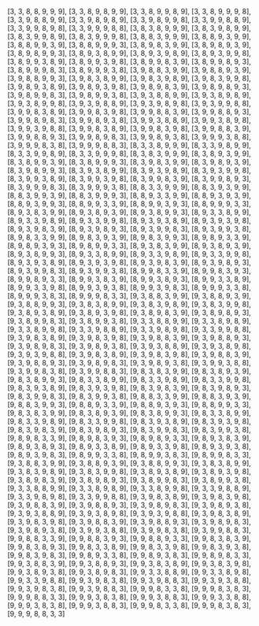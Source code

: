 [3, 3, 8, 8, 9, 9, 9],
[3, 3, 8, 9, 8, 9, 9],
[3, 3, 8, 9, 9, 8, 9],
[3, 3, 8, 9, 9, 9, 8],
[3, 3, 9, 8, 8, 9, 9],
[3, 3, 9, 8, 9, 8, 9],
[3, 3, 9, 8, 9, 9, 8],
[3, 3, 9, 9, 8, 8, 9],
[3, 3, 9, 9, 8, 9, 8],
[3, 3, 9, 9, 9, 8, 8],
[3, 8, 3, 8, 9, 9, 9],
[3, 8, 3, 9, 8, 9, 9],
[3, 8, 3, 9, 9, 8, 9],
[3, 8, 3, 9, 9, 9, 8],
[3, 8, 8, 3, 9, 9, 9],
[3, 8, 8, 9, 3, 9, 9],
[3, 8, 8, 9, 9, 3, 9],
[3, 8, 8, 9, 9, 9, 3],
[3, 8, 9, 8, 3, 9, 9],
[3, 8, 9, 8, 9, 3, 9],
[3, 8, 9, 8, 9, 9, 3],
[3, 8, 9, 3, 8, 9, 9],
[3, 8, 9, 3, 9, 8, 9],
[3, 8, 9, 3, 9, 9, 8],
[3, 8, 9, 9, 3, 8, 9],
[3, 8, 9, 9, 3, 9, 8],
[3, 8, 9, 9, 8, 3, 9],
[3, 8, 9, 9, 8, 9, 3],
[3, 8, 9, 9, 9, 8, 3],
[3, 8, 9, 9, 9, 3, 8],
[3, 9, 8, 8, 3, 9, 9],
[3, 9, 8, 8, 9, 3, 9],
[3, 9, 8, 8, 9, 9, 3],
[3, 9, 8, 3, 8, 9, 9],
[3, 9, 8, 3, 9, 8, 9],
[3, 9, 8, 3, 9, 9, 8],
[3, 9, 8, 9, 3, 8, 9],
[3, 9, 8, 9, 3, 9, 8],
[3, 9, 8, 9, 8, 3, 9],
[3, 9, 8, 9, 8, 9, 3],
[3, 9, 8, 9, 9, 8, 3],
[3, 9, 8, 9, 9, 3, 8],
[3, 9, 3, 8, 8, 9, 9],
[3, 9, 3, 8, 9, 8, 9],
[3, 9, 3, 8, 9, 9, 8],
[3, 9, 3, 9, 8, 8, 9],
[3, 9, 3, 9, 8, 9, 8],
[3, 9, 3, 9, 9, 8, 8],
[3, 9, 9, 8, 3, 8, 9],
[3, 9, 9, 8, 3, 9, 8],
[3, 9, 9, 8, 8, 3, 9],
[3, 9, 9, 8, 8, 9, 3],
[3, 9, 9, 8, 9, 8, 3],
[3, 9, 9, 8, 9, 3, 8],
[3, 9, 9, 3, 8, 8, 9],
[3, 9, 9, 3, 8, 9, 8],
[3, 9, 9, 3, 9, 8, 8],
[3, 9, 9, 8, 3, 8, 9],
[3, 9, 9, 8, 3, 9, 8],
[3, 9, 9, 8, 8, 3, 9],
[3, 9, 9, 8, 8, 9, 3],
[3, 9, 9, 8, 9, 8, 3],
[3, 9, 9, 8, 9, 3, 8],
[3, 9, 9, 9, 3, 8, 8],
[3, 9, 9, 9, 8, 3, 8],
[3, 9, 9, 9, 8, 8, 3],
[8, 3, 3, 8, 9, 9, 9],
[8, 3, 3, 9, 8, 9, 9],
[8, 3, 3, 9, 9, 8, 9],
[8, 3, 3, 9, 9, 9, 8],
[8, 3, 8, 3, 9, 9, 9],
[8, 3, 8, 9, 3, 9, 9],
[8, 3, 8, 9, 9, 3, 9],
[8, 3, 8, 9, 9, 9, 3],
[8, 3, 9, 8, 3, 9, 9],
[8, 3, 9, 8, 9, 3, 9],
[8, 3, 9, 8, 9, 9, 3],
[8, 3, 9, 3, 8, 9, 9],
[8, 3, 9, 3, 9, 8, 9],
[8, 3, 9, 3, 9, 9, 8],
[8, 3, 9, 9, 3, 8, 9],
[8, 3, 9, 9, 3, 9, 8],
[8, 3, 9, 9, 8, 3, 9],
[8, 3, 9, 9, 8, 9, 3],
[8, 3, 9, 9, 9, 8, 3],
[8, 3, 9, 9, 9, 3, 8],
[8, 8, 3, 3, 9, 9, 9],
[8, 8, 3, 9, 3, 9, 9],
[8, 8, 3, 9, 9, 3, 9],
[8, 8, 3, 9, 9, 9, 3],
[8, 8, 9, 3, 3, 9, 9],
[8, 8, 9, 3, 9, 3, 9],
[8, 8, 9, 3, 9, 9, 3],
[8, 8, 9, 9, 3, 3, 9],
[8, 8, 9, 9, 3, 9, 3],
[8, 8, 9, 9, 9, 3, 3],
[8, 9, 3, 8, 3, 9, 9],
[8, 9, 3, 8, 9, 3, 9],
[8, 9, 3, 8, 9, 9, 3],
[8, 9, 3, 3, 8, 9, 9],
[8, 9, 3, 3, 9, 8, 9],
[8, 9, 3, 3, 9, 9, 8],
[8, 9, 3, 9, 3, 8, 9],
[8, 9, 3, 9, 3, 9, 8],
[8, 9, 3, 9, 8, 3, 9],
[8, 9, 3, 9, 8, 9, 3],
[8, 9, 3, 9, 9, 8, 3],
[8, 9, 3, 9, 9, 3, 8],
[8, 9, 8, 3, 3, 9, 9],
[8, 9, 8, 3, 9, 3, 9],
[8, 9, 8, 3, 9, 9, 3],
[8, 9, 8, 9, 3, 3, 9],
[8, 9, 8, 9, 3, 9, 3],
[8, 9, 8, 9, 9, 3, 3],
[8, 9, 3, 8, 3, 9, 9],
[8, 9, 3, 8, 9, 3, 9],
[8, 9, 3, 8, 9, 9, 3],
[8, 9, 3, 3, 8, 9, 9],
[8, 9, 3, 3, 9, 8, 9],
[8, 9, 3, 3, 9, 9, 8],
[8, 9, 3, 9, 3, 8, 9],
[8, 9, 3, 9, 3, 9, 8],
[8, 9, 3, 9, 8, 3, 9],
[8, 9, 3, 9, 8, 9, 3],
[8, 9, 3, 9, 9, 8, 3],
[8, 9, 3, 9, 9, 3, 8],
[8, 9, 9, 8, 3, 3, 9],
[8, 9, 9, 8, 3, 9, 3],
[8, 9, 9, 8, 9, 3, 3],
[8, 9, 9, 3, 8, 3, 9],
[8, 9, 9, 3, 8, 9, 3],
[8, 9, 9, 3, 3, 8, 9],
[8, 9, 9, 3, 3, 9, 8],
[8, 9, 9, 3, 9, 3, 8],
[8, 9, 9, 3, 9, 8, 3],
[8, 9, 9, 9, 3, 3, 8],
[8, 9, 9, 9, 3, 8, 3],
[8, 9, 9, 9, 8, 3, 3],
[9, 3, 8, 8, 3, 9, 9],
[9, 3, 8, 8, 9, 3, 9],
[9, 3, 8, 8, 9, 9, 3],
[9, 3, 8, 3, 8, 9, 9],
[9, 3, 8, 3, 9, 8, 9],
[9, 3, 8, 3, 9, 9, 8],
[9, 3, 8, 9, 3, 8, 9],
[9, 3, 8, 9, 3, 9, 8],
[9, 3, 8, 9, 8, 3, 9],
[9, 3, 8, 9, 8, 9, 3],
[9, 3, 8, 9, 9, 8, 3],
[9, 3, 8, 9, 9, 3, 8],
[9, 3, 3, 8, 8, 9, 9],
[9, 3, 3, 8, 9, 8, 9],
[9, 3, 3, 8, 9, 9, 8],
[9, 3, 3, 9, 8, 8, 9],
[9, 3, 3, 9, 8, 9, 8],
[9, 3, 3, 9, 9, 8, 8],
[9, 3, 9, 8, 3, 8, 9],
[9, 3, 9, 8, 3, 9, 8],
[9, 3, 9, 8, 8, 3, 9],
[9, 3, 9, 8, 8, 9, 3],
[9, 3, 9, 8, 9, 8, 3],
[9, 3, 9, 8, 9, 3, 8],
[9, 3, 9, 3, 8, 8, 9],
[9, 3, 9, 3, 8, 9, 8],
[9, 3, 9, 3, 9, 8, 8],
[9, 3, 9, 8, 3, 8, 9],
[9, 3, 9, 8, 3, 9, 8],
[9, 3, 9, 8, 8, 3, 9],
[9, 3, 9, 8, 8, 9, 3],
[9, 3, 9, 8, 9, 8, 3],
[9, 3, 9, 8, 9, 3, 8],
[9, 3, 9, 9, 3, 8, 8],
[9, 3, 9, 9, 8, 3, 8],
[9, 3, 9, 9, 8, 8, 3],
[9, 8, 3, 8, 3, 9, 9],
[9, 8, 3, 8, 9, 3, 9],
[9, 8, 3, 8, 9, 9, 3],
[9, 8, 3, 3, 8, 9, 9],
[9, 8, 3, 3, 9, 8, 9],
[9, 8, 3, 3, 9, 9, 8],
[9, 8, 3, 9, 3, 8, 9],
[9, 8, 3, 9, 3, 9, 8],
[9, 8, 3, 9, 8, 3, 9],
[9, 8, 3, 9, 8, 9, 3],
[9, 8, 3, 9, 9, 8, 3],
[9, 8, 3, 9, 9, 3, 8],
[9, 8, 8, 3, 3, 9, 9],
[9, 8, 8, 3, 9, 3, 9],
[9, 8, 8, 3, 9, 9, 3],
[9, 8, 8, 9, 3, 3, 9],
[9, 8, 8, 9, 3, 9, 3],
[9, 8, 8, 9, 9, 3, 3],
[9, 8, 3, 8, 3, 9, 9],
[9, 8, 3, 8, 9, 3, 9],
[9, 8, 3, 8, 9, 9, 3],
[9, 8, 3, 3, 8, 9, 9],
[9, 8, 3, 3, 9, 8, 9],
[9, 8, 3, 3, 9, 9, 8],
[9, 8, 3, 9, 3, 8, 9],
[9, 8, 3, 9, 3, 9, 8],
[9, 8, 3, 9, 8, 3, 9],
[9, 8, 3, 9, 8, 9, 3],
[9, 8, 3, 9, 9, 8, 3],
[9, 8, 3, 9, 9, 3, 8],
[9, 8, 9, 8, 3, 3, 9],
[9, 8, 9, 8, 3, 9, 3],
[9, 8, 9, 8, 9, 3, 3],
[9, 8, 9, 3, 8, 3, 9],
[9, 8, 9, 3, 8, 9, 3],
[9, 8, 9, 3, 3, 8, 9],
[9, 8, 9, 3, 3, 9, 8],
[9, 8, 9, 3, 9, 3, 8],
[9, 8, 9, 3, 9, 8, 3],
[9, 8, 9, 9, 3, 3, 8],
[9, 8, 9, 9, 3, 8, 3],
[9, 8, 9, 9, 8, 3, 3],
[9, 3, 8, 8, 3, 9, 9],
[9, 3, 8, 8, 9, 3, 9],
[9, 3, 8, 8, 9, 9, 3],
[9, 3, 8, 3, 8, 9, 9],
[9, 3, 8, 3, 9, 8, 9],
[9, 3, 8, 3, 9, 9, 8],
[9, 3, 8, 9, 3, 8, 9],
[9, 3, 8, 9, 3, 9, 8],
[9, 3, 8, 9, 8, 3, 9],
[9, 3, 8, 9, 8, 9, 3],
[9, 3, 8, 9, 9, 8, 3],
[9, 3, 8, 9, 9, 3, 8],
[9, 3, 3, 8, 8, 9, 9],
[9, 3, 3, 8, 9, 8, 9],
[9, 3, 3, 8, 9, 9, 8],
[9, 3, 3, 9, 8, 8, 9],
[9, 3, 3, 9, 8, 9, 8],
[9, 3, 3, 9, 9, 8, 8],
[9, 3, 9, 8, 3, 8, 9],
[9, 3, 9, 8, 3, 9, 8],
[9, 3, 9, 8, 8, 3, 9],
[9, 3, 9, 8, 8, 9, 3],
[9, 3, 9, 8, 9, 8, 3],
[9, 3, 9, 8, 9, 3, 8],
[9, 3, 9, 3, 8, 8, 9],
[9, 3, 9, 3, 8, 9, 8],
[9, 3, 9, 3, 9, 8, 8],
[9, 3, 9, 8, 3, 8, 9],
[9, 3, 9, 8, 3, 9, 8],
[9, 3, 9, 8, 8, 3, 9],
[9, 3, 9, 8, 8, 9, 3],
[9, 3, 9, 8, 9, 8, 3],
[9, 3, 9, 8, 9, 3, 8],
[9, 3, 9, 9, 3, 8, 8],
[9, 3, 9, 9, 8, 3, 8],
[9, 3, 9, 9, 8, 8, 3],
[9, 9, 8, 8, 3, 3, 9],
[9, 9, 8, 8, 3, 9, 3],
[9, 9, 8, 8, 9, 3, 3],
[9, 9, 8, 3, 8, 3, 9],
[9, 9, 8, 3, 8, 9, 3],
[9, 9, 8, 3, 3, 8, 9],
[9, 9, 8, 3, 3, 9, 8],
[9, 9, 8, 3, 9, 3, 8],
[9, 9, 8, 3, 9, 8, 3],
[9, 9, 8, 9, 3, 3, 8],
[9, 9, 8, 9, 3, 8, 3],
[9, 9, 8, 9, 8, 3, 3],
[9, 9, 3, 8, 8, 3, 9],
[9, 9, 3, 8, 8, 9, 3],
[9, 9, 3, 8, 3, 8, 9],
[9, 9, 3, 8, 3, 9, 8],
[9, 9, 3, 8, 9, 3, 8],
[9, 9, 3, 8, 9, 8, 3],
[9, 9, 3, 3, 8, 8, 9],
[9, 9, 3, 3, 8, 9, 8],
[9, 9, 3, 3, 9, 8, 8],
[9, 9, 3, 9, 8, 3, 8],
[9, 9, 3, 9, 8, 8, 3],
[9, 9, 3, 9, 3, 8, 8],
[9, 9, 3, 9, 8, 3, 8],
[9, 9, 3, 9, 8, 8, 3],
[9, 9, 9, 8, 3, 3, 8],
[9, 9, 9, 8, 3, 8, 3],
[9, 9, 9, 8, 8, 3, 3],
[9, 9, 9, 3, 8, 3, 8],
[9, 9, 9, 3, 8, 8, 3],
[9, 9, 9, 3, 3, 8, 8],
[9, 9, 9, 3, 8, 3, 8],
[9, 9, 9, 3, 8, 8, 3],
[9, 9, 9, 8, 3, 3, 8],
[9, 9, 9, 8, 3, 8, 3],
[9, 9, 9, 8, 8, 3, 3]